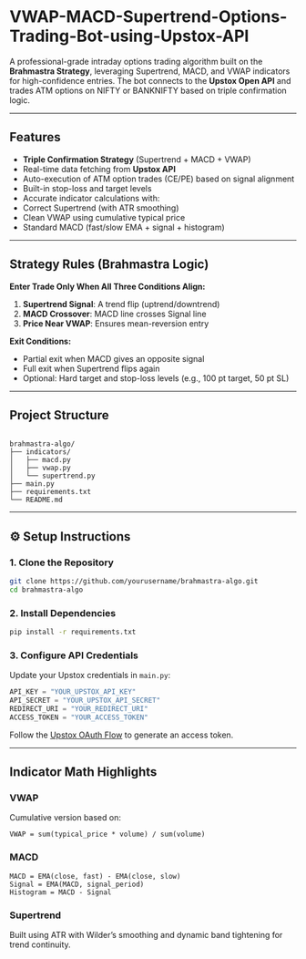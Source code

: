 
# VWAP-MACD-Supertrend-Options-Trading-Bot-using-Upstox-API

A professional-grade intraday options trading algorithm built on the **Brahmastra Strategy**, leveraging Supertrend, MACD, and VWAP indicators for high-confidence entries. The bot connects to the **Upstox Open API** and trades ATM options on NIFTY or BANKNIFTY based on triple confirmation logic.

---

##  Features

-  **Triple Confirmation Strategy** (Supertrend + MACD + VWAP)
-  Real-time data fetching from **Upstox API**
-  Auto-execution of ATM option trades (CE/PE) based on signal alignment
-  Built-in stop-loss and target levels
-  Accurate indicator calculations with:
  -  Correct Supertrend (with ATR smoothing)
  -  Clean VWAP using cumulative typical price
  -  Standard MACD (fast/slow EMA + signal + histogram)

---

##  Strategy Rules (Brahmastra Logic)

**Enter Trade Only When All Three Conditions Align:**

1.  **Supertrend Signal**: A trend flip (uptrend/downtrend)
2.  **MACD Crossover**: MACD line crosses Signal line
3.  **Price Near VWAP**: Ensures mean-reversion entry

**Exit Conditions:**

- Partial exit when MACD gives an opposite signal
- Full exit when Supertrend flips again
- Optional: Hard target and stop-loss levels (e.g., 100 pt target, 50 pt SL)

---

##  Project Structure

```

brahmastra-algo/
├── indicators/
│   ├── macd.py
│   ├── vwap.py
│   └── supertrend.py
├── main.py
├── requirements.txt
└── README.md

````

---

## ⚙️ Setup Instructions

### 1. Clone the Repository

```bash
git clone https://github.com/yourusername/brahmastra-algo.git
cd brahmastra-algo
````

### 2. Install Dependencies

```bash
pip install -r requirements.txt
```

### 3. Configure API Credentials

Update your Upstox credentials in `main.py`:

```python
API_KEY = "YOUR_UPSTOX_API_KEY"
API_SECRET = "YOUR_UPSTOX_API_SECRET"
REDIRECT_URI = "YOUR_REDIRECT_URI"
ACCESS_TOKEN = "YOUR_ACCESS_TOKEN"
```

Follow the [Upstox OAuth Flow](https://upstox.com/developer/api-documentation/open-api/#section/Authentication) to generate an access token.

---

##  Indicator Math Highlights

###  VWAP

Cumulative version based on:

```
VWAP = sum(typical_price * volume) / sum(volume)
```

###  MACD

```
MACD = EMA(close, fast) - EMA(close, slow)
Signal = EMA(MACD, signal_period)
Histogram = MACD - Signal
```

###  Supertrend

Built using ATR with Wilder’s smoothing and dynamic band tightening for trend continuity.
